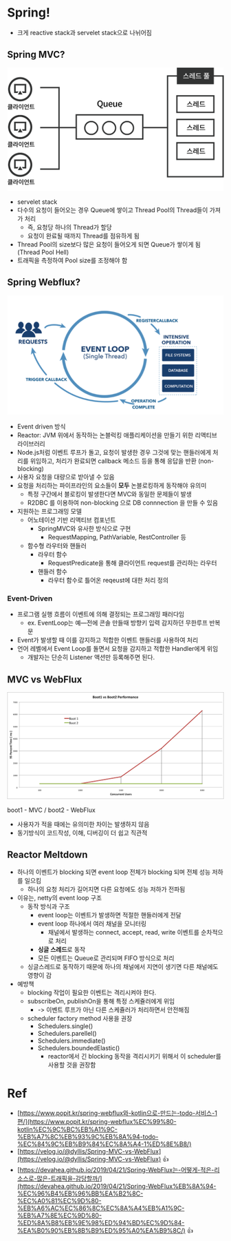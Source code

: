 
# Spring!

- 크게 reactive stack과 servelet stack으로 나뉘어짐

## Spring MVC?

![spring_mvc.png](/static/TIL/backend/spring/spring_mvc.png)

- servelet stack
- 다수의 요청이 들어오는 경우 Queue에 쌓이고 Thread Pool의 Thread들이 가져가 처리
  - 즉, 요청당 하나의 Thread가 할당
  - 요청이 완료될 때까지 Thread를 점유하게 됨
- Thread Pool의 size보다 많은 요청이 들어오게 되면 Queue가 쌓이게 됨 (Thread Pool Hell)
- 트래픽을 측정하여 Pool size를 조정해야 함

## Spring Webflux?

![event_loop.png](/static/TIL/backend/spring/event_loop.png)

- Event driven 방식
- Reactor: JVM 위에서 동작하는 논블럭킹 애플리케이션을 만들기 위한 리액티브 라이브러리
- Node.js처럼 이벤트 루프가 돌고, 요청이 발생한 경우 그것에 맞는 핸들러에게 처리를 위임하고, 처리가 완료되면 callback 메소드 등을 통해 응답을 반환 (non-blocking)
- 사용자 요청을 대량으로 받아낼 수 있음
- 요청을 처리하는 파이프라인의 요소들이 **모두** 논블로킹하게 동작해야 유의미
    - 특정 구간에서 블로킹이 발생한다면 MVC와 동일한 문제들이 발생
    - R2DBC 를 이용하여 non-blocking 으로 DB connnection 을 만들 수 있음
- 지원하는 프로그래밍 모델
    - 어노테이션 기반 리액티브 컴포넌트
        - SpringMVC와 유사한 방식으로 구현
            - RequestMapping, PathVariable, RestController 등
    - 함수형 라우터와 핸들러
        - 라우터 함수
            - RequestPredicate을 통해 클라이언트 request를 관리하는 라우터
        - 핸들러 함수
            - 라우터 함수로 틀어온 reqeust에 대한 처리 정의


### Event-Driven

- 프로그램 실행 흐름이 이벤트에 의해 결정되는 프로그래밍 패러다임
    - ex. EventLoop는 예—전에 콘솔 만들때 방향키 입력 감지하던 무한루프 반복문
- Event가 발생할 때 이를 감지하고 적합한 이벤트 핸들러를 사용하여 처리
- 언어 레벨에서 Event Loop를 돌면서 요청을 감지하고 적합한 Handler에게 위임
    - 개발자는 단순히 Listener 액션만 등록해주면 된다.

## MVC vs WebFlux

![MVC_vs_Webflux.png](/static/TIL/backend/spring/MVC_vs_Webflux.png)

boot1 - MVC / boot2 - WebFlux

- 사용자가 적을 때에는 유의미한 차이는 발생하지 않음
- 동기방식이 코드작성, 이해, 디버깅이 더 쉽고 직관적

## Reactor Meltdown
- 하나의 이벤트가 blocking 되면 event loop 전체가 blocking 되며 전체 성능 저하를 일으킴
  - 하나의 요청 처리가 길어지면 다른 요청에도 성능 저하가 전파됨
- 이유는, netty의 event loop 구조
  - 동작 방식과 구조
    - event loop는 이벤트가 발생하면 적절한 핸들러에게 전달
    - event loop 하나에서 여러 채널을 모니터링
        - 채널에서 발생하는 connect, accept, read, write 이벤트를 순차적으로 처리
    - **싱글 스레드**로 동작
    - 모든 이벤트는 Queue로 관리되며 FIFO 방식으로 처리
  - 싱글스레드로 동작하기 때문에 하나의 채널에서 지연이 생기면 다른 채널에도 영향이 감
- 예방책
  - blocking 작업이 필요한 이벤트는 격리시켜야 한다.
  - subscribeOn, publishOn을 통해 특정 스케쥴러에게 위임
    - -> 이벤트 루프가 아닌 다른 스케쥴러가 처리하면서 안전해짐
  - scheduler factory method 사용을 권장
    - Schedulers.single()
    - Schedulers.parellel()
    - Schedulers.immediate()
    - Schedulers.boundedElastic()
      - reactor에서 긴 blocking 동작을 격리시키기 위해서 이 scheduler를 사용할 것을 권장함

# Ref

- [https://www.popit.kr/spring-webflux와-kotlin으로-만드는-todo-서비스-1편/](https://www.popit.kr/spring-webflux%EC%99%80-kotlin%EC%9C%BC%EB%A1%9C-%EB%A7%8C%EB%93%9C%EB%8A%94-todo-%EC%84%9C%EB%B9%84%EC%8A%A4-1%ED%8E%B8/)
- [https://velog.io/@dyllis/Spring-MVC-vs-WebFlux](https://velog.io/@dyllis/Spring-MVC-vs-WebFlux) 👍
- [https://devahea.github.io/2019/04/21/Spring-WebFlux는-어떻게-적은-리소스로-많은-트래픽을-감당할까/](https://devahea.github.io/2019/04/21/Spring-WebFlux%EB%8A%94-%EC%96%B4%EB%96%BB%EA%B2%8C-%EC%A0%81%EC%9D%80-%EB%A6%AC%EC%86%8C%EC%8A%A4%EB%A1%9C-%EB%A7%8E%EC%9D%80-%ED%8A%B8%EB%9E%98%ED%94%BD%EC%9D%84-%EA%B0%90%EB%8B%B9%ED%95%A0%EA%B9%8C/) 👍
